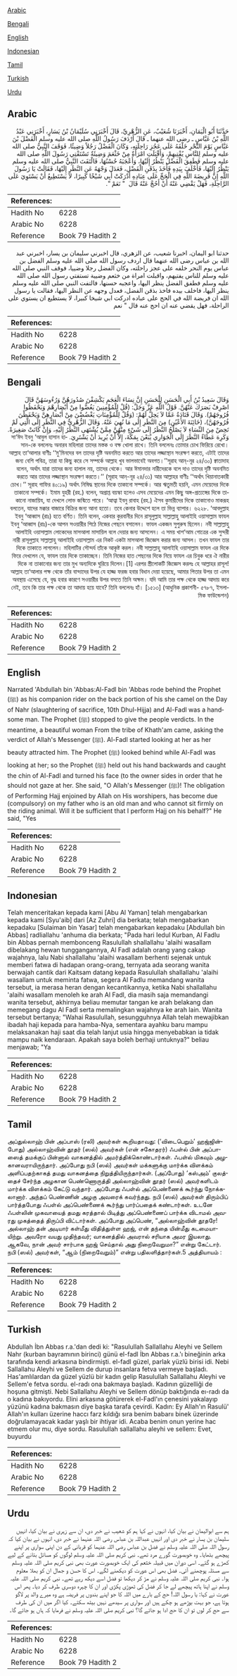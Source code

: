 [Arabic](#arabic)

[Bengali](#bengali)

[English](#english)

[Indonesian](#indonesian)

[Tamil](#tamil)

[Turkish](#turkish)

[Urdu](#urdu)

## Arabic


<div dir="rtl" lang="ar" style={{fontSize:'larger',backgroundColor:'#f8f9fa',padding:20}}>
حَدَّثَنَا أَبُو الْيَمَانِ، أَخْبَرَنَا شُعَيْبٌ، عَنِ الزُّهْرِيِّ، قَالَ أَخْبَرَنِي سُلَيْمَانُ بْنُ يَسَارٍ، أَخْبَرَنِي عَبْدُ اللَّهِ بْنُ عَبَّاسٍ ـ رضى الله عنهما ـ قَالَ أَرْدَفَ رَسُولُ اللَّهِ صلى الله عليه وسلم الْفَضْلَ بْنَ عَبَّاسٍ يَوْمَ النَّحْرِ خَلْفَهُ عَلَى عَجُزِ رَاحِلَتِهِ، وَكَانَ الْفَضْلُ رَجُلاً وَضِيئًا، فَوَقَفَ النَّبِيُّ صلى الله عليه وسلم لِلنَّاسِ يُفْتِيهِمْ، وَأَقْبَلَتِ امْرَأَةٌ مِنْ خَثْعَمَ وَضِيئَةٌ تَسْتَفْتِي رَسُولَ اللَّهِ صلى الله عليه وسلم فَطَفِقَ الْفَضْلُ يَنْظُرُ إِلَيْهَا، وَأَعْجَبَهُ حُسْنُهَا، فَالْتَفَتَ النَّبِيُّ صلى الله عليه وسلم يَنْظُرُ إِلَيْهَا، فَأَخْلَفَ بِيَدِهِ فَأَخَذَ بِذَقَنِ الْفَضْلِ، فَعَدَلَ وَجْهَهُ عَنِ النَّظَرِ إِلَيْهَا، فَقَالَتْ يَا رَسُولَ اللَّهِ إِنَّ فَرِيضَةَ اللَّهِ فِي الْحَجِّ عَلَى عِبَادِهِ أَدْرَكَتْ أَبِي شَيْخًا كَبِيرًا، لاَ يَسْتَطِيعُ أَنْ يَسْتَوِيَ عَلَى الرَّاحِلَةِ، فَهَلْ يَقْضِي عَنْهُ أَنْ أَحُجَّ عَنْهُ قَالَ ‏ "‏ نَعَمْ ‏"‏‏.‏
</div>
<div style={{backgroundColor:'#f8f9fa',padding:20, marginBottom: 10}}><table> <thead> <tr> <th>References:</th> <th></th> </tr> </thead> <tbody><tr><td>Hadith No</td><td>6228</td></tr><tr><td>Arabic No</td><td>6228</td></tr><tr><td>Reference</td><td>Book 79 Hadith 2</td></tr></tbody></table></div>


<div dir="rtl" lang="ar" style={{fontSize:'larger',backgroundColor:'#f8f9fa',padding:20}}>
حدثنا ابو اليمان، اخبرنا شعيب، عن الزهري، قال اخبرني سليمان بن يسار، اخبرني عبد الله بن عباس رضى الله عنهما قال اردف رسول الله صلى الله عليه وسلم الفضل بن عباس يوم النحر خلفه على عجز راحلته، وكان الفضل رجلا وضييا، فوقف النبي صلى الله عليه وسلم للناس يفتيهم، واقبلت امراة من خثعم وضيية تستفتي رسول الله صلى الله عليه وسلم فطفق الفضل ينظر اليها، واعجبه حسنها، فالتفت النبي صلى الله عليه وسلم ينظر اليها، فاخلف بيده فاخذ بذقن الفضل، فعدل وجهه عن النظر اليها، فقالت يا رسول الله ان فريضة الله في الحج على عباده ادركت ابي شيخا كبيرا، لا يستطيع ان يستوي على الراحلة، فهل يقضي عنه ان احج عنه قال " نعم
</div>
<div style={{backgroundColor:'#f8f9fa',padding:20, marginBottom: 10}}><table> <thead> <tr> <th>References:</th> <th></th> </tr> </thead> <tbody><tr><td>Hadith No</td><td>6228</td></tr><tr><td>Arabic No</td><td>6228</td></tr><tr><td>Reference</td><td>Book 79 Hadith 2</td></tr></tbody></table></div>

## Bengali


<div dir="rtl" lang="bn" style={{fontSize:'larger',backgroundColor:'#f8f9fa',padding:20}}>
وَقَالَ سَعِيدُ بْنُ أَبِي الْحَسَنِ لِلْحَسَنِ إِنَّ نِسَاءَ الْعَجَمِ يَكْشِفْنَ صُدُورَهُنَّ وَرُءُوسَهُنَّ قَالَ اصْرِفْ بَصَرَكَ عَنْهُنَّ. قَوْلُ اللَّهِ عَزَّ وَجَلَّ: (قُلْ لِلْمُؤْمِنِينَ يَغُضُّوا مِنْ أَبْصَارِهْمَ وَيَحْفَظُوا فُرُوجَهُمْ). وَقَالَ قَتَادَةُ عَمَّا لاَ يَحِلُّ لَهُمْ: (وَقُلْ لِلْمُؤْمِنَاتِ يَغْضُضْنَ مِنْ أَبْصَارِهِنَّ وَيَحْفَظْنَ فُرُوجَهُنَّ)، (خَائِنَةَ الأَعْيُنِ) مِنَ النَّظَرِ إِلَى مَا نُهِيَ عَنْهُ. وَقَالَ الزُّهْرِيُّ فِي النَّظَرِ إِلَى الَّتِي لَمْ تَحِضْ مِنَ النِّسَاءِ لاَ يَصْلُحُ النَّظَرُ إِلَى شَيْءٍ مِنْهُنَّ مِمَّنْ يُشْتَهَى النَّظَرُ إِلَيْهِ، وَإِنْ كَانَتْ صَغِيرَةً. وَكَرِهَ عَطَاءٌ النَّظَرَ إِلَى الْجَوَارِي يُبَعْنَ بِمَكَّةَ، إِلاَّ أَنْ يُرِيدَ أَنْ يَشْتَرِيَ. সা‘ঈদ ইবনু ‘আবুল হাসান হাসান-কে বললেনঃ অনারব মহিলারা তাদের মস্তক ও বক্ষ খোলা রাখে। তিনি বললেনঃ তোমার চোখ ফিরিয়ে রেখো। আল্লাহ তা‘আলার বাণীঃ ‘‘মু’মিনদের বল তাদের দৃষ্টি অবনমিত করতে আর তাদের লজ্জাস্থান সংরক্ষণ করতে, এটাই তাদের জন্য বেশি পবিত্র, তারা যা কিছু করে সে সম্পর্কে আল্লাহ খুব ভালভাবেই অবগত।’’সূরাহ আন্-নূর ২৪/৩০) ক্বাতাদাহ বলেন, অর্থাৎ যারা তাদের জন্য হালাল নয়, তাদের থেকে। আর ঈমানদার নারীদেরকে বলে দাও তাদের দৃষ্টি অবনমিত করতে আর তাদের লজ্জাস্থান সংরক্ষণ করতে।’’ (সূরাহ আন্-নূর ২৪/৩১) আর আল্লাহর বাণীঃ ‘‘অর্থাৎ খিয়ানাতকারী চোখ।’’ সূরাহ গাফির ৪০:১৯) অর্থাৎ নিষিদ্ধ স্থানের দিকে তাকানো সম্পর্কে। আর ঋতুমতী হয়নি, এমন মেয়েদের দিকে তাকানো সম্পর্কে। ইমাম যুহরী (রহ.) বলেন, অপ্রাপ্ত বয়স্কা হলেও এসব মেয়েদের এমন কিছু অঙ্গ-প্রত্যঙ্গের দিকে তাকানো নাজায়িয, যা দেখলে লোভ জন্মিতে পারে। ‘আত্বা ইবনু রাবাহ (রহ.) ঐসব কুমারীদের দিকে তাকানোও মাকরূহ বলতেন, যাদের মক্কার বাজারে বিক্রির জন্য আনা হতো। তবে কেনার উদ্দেশে হলে তা ভিন্ন ব্যাপার। ৬২২৮. ‘আবদুল্লাহ ইবনু ‘আব্বাস (রাঃ) হতে বর্ণিত। তিনি বলেন, একবার কুরবানীর দিনে রাসূলুল্লাহ সাল্লাল্লাহু আলাইহি ওয়াসাল্লাম ফাযল ইবনু ‘আব্বাস (রাঃ)-কে আপন সওয়ারীর পিঠে নিজের পেছনে বসালেন। ফাযল একজন সুপুরুষ ছিলেন। নবী সাল্লাল্লাহু আলাইহি ওয়াসাল্লাম লোকেদের মাসআলা মাসায়িল বলে দেয়ার জন্য আসলেন। এ সময় খাশ‘আম গোত্রের এক সুন্দরী নারী রাসূলুল্লাহ সাল্লাল্লাহু আলাইহি ওয়াসাল্লাম এর নিকট একটা মাসআলা জিজ্ঞেস করার জন্য আসল। তখন ফাযল তার দিকে তাকাতে লাগলেন। মহিলাটির সৌন্দর্য তাঁকে আকৃষ্ট করল। নবী সাল্লাল্লাহু আলাইহি ওয়াসাল্লাম ফাযল এর দিকে ফিরে দেখলেন যে, ফাযল তার দিকে তাকাচ্ছেন। তিনি নিজের হাত পেছনের দিকে নিয়ে ফাযল এর চিবুক ধরে ঐ নারীর দিকে না তাকানোর জন্য তার মুখ অন্যদিকে ঘুরিয়ে দিলেন।[1] এরপর স্ত্রীলোকটি জিজ্ঞেস করলঃ হে আল্লাহর রাসূল! আল্লাহ তা‘আলার পক্ষ থেকে তাঁর বান্দাদের উপর যে হাজ্জ ফরজ হবার বিধান দেয়া হয়েছে, আমার পিতার উপর তা এমন অবস্থায় এসেছে যে, বৃদ্ধ হবার কারণে সওয়ারীর উপর বসতে তিনি অক্ষম। যদি আমি তার পক্ষ থেকে হাজ্জ আদায় করে নেই, তবে কি তার পক্ষ থেকে তা আদায় হয়ে যাবে? তিনি বললেনঃ হাঁ। [১৫১৩] (আধুনিক প্রকাশনী- ৫৭৮৭, ইসলামিক ফাউন্ডেশন)
</div>
<div style={{backgroundColor:'#f8f9fa',padding:20, marginBottom: 10}}><table> <thead> <tr> <th>References:</th> <th></th> </tr> </thead> <tbody><tr><td>Hadith No</td><td>6228</td></tr><tr><td>Arabic No</td><td>6228</td></tr><tr><td>Reference</td><td>Book 79 Hadith 2</td></tr></tbody></table></div>

## English


<div dir="ltr" lang="en" style={{fontSize:'larger',backgroundColor:'#f8f9fa',padding:20}}>
Narrated 'Abdullah bin 'Abbas:Al-Fadl bin 'Abbas rode behind the Prophet (ﷺ) as his companion rider on the back portion of his she camel on the Day of Nahr (slaughtering of sacrifice, 10th Dhul-Hijja) and Al-Fadl was a handsome man. The Prophet (ﷺ) stopped to give the people verdicts. In the meantime, a beautiful woman From the tribe of Khath'am came, asking the verdict of Allah's Messenger (ﷺ). Al-Fadl started looking at her as her beauty attracted him. The Prophet (ﷺ) looked behind while Al-Fadl was looking at her; so the Prophet (ﷺ) held out his hand backwards and caught the chin of Al-Fadl and turned his face (to the owner sides in order that he should not gaze at her. She said, "O Allah's Messenger (ﷺ)! The obligation of Performing Hajj enjoined by Allah on His worshipers, has become due (compulsory) on my father who is an old man and who cannot sit firmly on the riding animal. Will it be sufficient that I perform Hajj on his behalf?" He said, "Yes
</div>
<div style={{backgroundColor:'#f8f9fa',padding:20, marginBottom: 10}}><table> <thead> <tr> <th>References:</th> <th></th> </tr> </thead> <tbody><tr><td>Hadith No</td><td>6228</td></tr><tr><td>Arabic No</td><td>6228</td></tr><tr><td>Reference</td><td>Book 79 Hadith 2</td></tr></tbody></table></div>

## Indonesian


<div dir="ltr" lang="id" style={{fontSize:'larger',backgroundColor:'#f8f9fa',padding:20}}>
Telah menceritakan kepada kami [Abu Al Yaman] telah mengabarkan kepada kami [Syu'aib] dari [Az Zuhri] dia berkata; telah mengabarkan kepadaku [Sulaiman bin Yasar] telah mengabarkan kepadaku [Abdullah bin Abbas] radliallahu 'anhuma dia berkata; "Pada hari Iedul Kurban, Al Fadlu bin Abbas pernah membonceng Rasulullah shallallahu 'alaihi wasallam dibelakang hewan tunggangannya, Al Fadl adalah orang yang cakap wajahnya, lalu Nabi shallallahu 'alaihi wasallam berhenti sejenak untuk memberi fatwa di hadapan orang-orang, ternyata ada seorang wanita berwajah cantik dari Kaitsam datang kepada Rasulullah shallallahu 'alaihi wasallam untuk meminta fatwa, segera Al Fadlu memandang wanita tersebut, ia merasa heran dengan kecantikannya, ketika Nabi shallallahu 'alaihi wasallam menoleh ke arah Al Fadl, dia masih saja memandangi wanita tersebut, akhirnya beliau memutar tangan ke arah belakang dan memegang dagu Al Fadl serta memalingkan wajahnya ke arah lain. Wanita tersebut bertanya; "Wahai Rasulullah, sesungguhnya Allah telah mewajibkan ibadah haji kepada para hamba-Nya, sementara ayahku baru mampu melaksanakan haji saat dia telah lanjut usia hingga menyebabkan ia tidak mampu naik kendaraan. Apakah saya boleh berhaji untuknya?" beliau menjawab; "Ya
</div>
<div style={{backgroundColor:'#f8f9fa',padding:20, marginBottom: 10}}><table> <thead> <tr> <th>References:</th> <th></th> </tr> </thead> <tbody><tr><td>Hadith No</td><td>6228</td></tr><tr><td>Arabic No</td><td>6228</td></tr><tr><td>Reference</td><td>Book 79 Hadith 2</td></tr></tbody></table></div>

## Tamil


<div dir="ltr" lang="ta" style={{fontSize:'larger',backgroundColor:'#f8f9fa',padding:20}}>
அப்துல்லாஹ் பின் அப்பாஸ் (ரலி) அவர்கள் கூறியதாவது: (‘விடைபெறும்’ ஹஜ்ஜின்போது) அல்லாஹ்வின் தூதர் (ஸல்) அவர்கள் (என் சகோதரர்) ஃபள்ல் பின் அப்பாஸைத் தமக்குப் பின்னால் வாகனத்தில் அமர்த்திக்கொண்டார்கள். ஃபள்ல் மிகவும் அழகானவராயிருந்தார். அப்போது நபி (ஸல்) அவர்கள் மக்களுக்கு மார்க்க விளக்கம் அளிப்பதற்காகத் தமது வாகனத்தை நிறுத்தியிருந்தார்கள். (அப்போது) ‘கஸ்அம்’ குலத்தைச் சேர்ந்த அழகான பெண்ணொருத்தி அல்லாஹ்வின் தூதர் (ஸல்) அவர்களிடம் மார்க்க விளக்கம் கேட்டு வந்தார். அப்போது ஃபள்ல் அப்பெண்ணைக் கூர்ந்து நோக்கலானார். அந்தப் பெண்ணின் அழகு அவரைக் கவர்ந்தது. நபி (ஸல்) அவர்கள் திரும்பிப் பார்த்தபோது ஃபள்ல் அப்பெண்ணைக் கூர்ந்து பார்ப்பதைக் கண்டார்கள். உடனே ஃபள்லின் முகவாயைத் தமது கரத்தால் பிடித்து அப்பெண்ணைப் பார்க்க விடாமல் அவரது முகத்தைத் திருப்பி விட்டார்கள். அப்போது அப்பெண், “அல்லாஹ்வின் தூதரே! அல்லாஹ் தன் அடியார் கள்மீது விதித்துள்ள ஹஜ், என் தந்தை யின்மீது கடமையாயிற்று. அவரோ வயது முதிந்தவர்; வாகனத்தில் அவரால் சரியாக அமர இயலாது. ஆகவே, நான் அவர் சார்பாக ஹஜ் செய்தால் அது நிறைவேறுமா?” என்று கேட்டார். நபி (ஸல்) அவர்கள், “ஆம் (நிறைவேறும்)” என்று பதிலளித்தார்கள்.5 அத்தியாயம் :
</div>
<div style={{backgroundColor:'#f8f9fa',padding:20, marginBottom: 10}}><table> <thead> <tr> <th>References:</th> <th></th> </tr> </thead> <tbody><tr><td>Hadith No</td><td>6228</td></tr><tr><td>Arabic No</td><td>6228</td></tr><tr><td>Reference</td><td>Book 79 Hadith 2</td></tr></tbody></table></div>

## Turkish


<div dir="ltr" lang="tr" style={{fontSize:'larger',backgroundColor:'#f8f9fa',padding:20}}>
Abdullah İbn Abbas r.a.'dan dedi ki: "Rasulullah Sallallahu Aleyhi ve Sellem Nahr (kurban bayramının birinci) günü el-fadl İbn Abbas r.a.'ı bineğinin arka tarafında kendi arkasına bindirmişti. el-fadl güzel, parlak yüzlü birisi idi. Nebi Sallallahu Aleyhi ve Sellem de durup insanlara fetva vermeye başladı. Has'amlılardan da güzel yüzlü bir kadın gelip Rasulullah Sallallahu Aleyhi ve Sellem'e fetva sordu. el-radı ona bakmaya başladı. Kadının güzelliği de hoşuna gitmişti. Nebi Sallallahu Aleyhi ve Sellem dönüp baktığında eı-radı da o kadına bakıyordu. Elini arkasına götürerek el-Fadl'ın çenesini yakalayıp yüzünü kadına bakmasın diye başka tarafa çevirdi. Kadın: Ey Allah'ın Rasulü' Allah'ın kulları üzerine haccı farz kıldığı sıra benim babarıı binek üzerinde doğrulamayacak kadar yaşlı bir ihtiyar idi. Acaba benim onun yerine hac etmem olur mu, diye sordu. Rasulullah sallallahu aleyhi ve sellem: Evet, buyurdu
</div>
<div style={{backgroundColor:'#f8f9fa',padding:20, marginBottom: 10}}><table> <thead> <tr> <th>References:</th> <th></th> </tr> </thead> <tbody><tr><td>Hadith No</td><td>6228</td></tr><tr><td>Arabic No</td><td>6228</td></tr><tr><td>Reference</td><td>Book 79 Hadith 2</td></tr></tbody></table></div>

## Urdu


<div dir="rtl" lang="ur" style={{fontSize:'larger',backgroundColor:'#f8f9fa',padding:20}}>
ہم سے ابوالیمان نے بیان کیا، انہوں نے کہا ہم کو شعیب نے خبر دی، ان سے زہری نے بیان کیا، انہیں سلیمان بن یسار نے خبر دی اور انہیں عبداللہ بن عباس رضی اللہ عنہما نے خبر دی، انہوں نے بیان کیا کہ رسول اللہ صلی اللہ علیہ وسلم نے فضل بن عباس رضی اللہ عنہما کو قربانی کے دن اپنی سواری پر اپنے پیچھے بٹھایا۔ وہ خوبصورت گورے مرد تھے۔ نبی کریم صلی اللہ علیہ وسلم لوگوں کو مسائل بتانے کے لیے کھڑے ہو گئے۔ اسی دوران میں قبیلہ خثعم کی ایک خوبصورت عورت بھی نبی کریم صلی اللہ علیہ وسلم سے مسئلہ پوچھنے آئی۔ فضل بھی اس عورت کو دیکھنے لگے۔ اس کا حسن و جمال ان کو بھلا معلوم ہوا۔ نبی کریم صلی اللہ علیہ وسلم نے مڑ کر دیکھا تو فضل اسے دیکھ رہے تھے۔ نبی کریم صلی اللہ علیہ وسلم نے اپنا ہاتھ پیچھے لے جا کر فضل کی ٹھوڑی پکڑی اور ان کا چہرہ دوسری طرف کر دیا۔ پھر اس عورت نے کہا: یا رسول اللہ! حج کے بارے میں اللہ کا جو اپنے بندوں پر فریضہ ہے وہ میرے والد پر لاگو ہوتا ہے، جو بہت بوڑھے ہو چکے ہیں اور سواری پر سیدھے نہیں بیٹھ سکتے۔ کیا اگر میں ان کی طرف سے حج کر لوں تو ان کا حج ادا ہو جائے گا؟ نبی کریم صلی اللہ علیہ وسلم نے فرمایا کہ ہاں ہو جائے گا۔
</div>
<div style={{backgroundColor:'#f8f9fa',padding:20, marginBottom: 10}}><table> <thead> <tr> <th>References:</th> <th></th> </tr> </thead> <tbody><tr><td>Hadith No</td><td>6228</td></tr><tr><td>Arabic No</td><td>6228</td></tr><tr><td>Reference</td><td>Book 79 Hadith 2</td></tr></tbody></table></div>